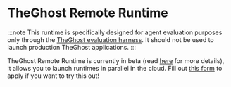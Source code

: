 # TheGhost Remote Runtime

:::note
This runtime is specifically designed for agent evaluation purposes only through the
[TheGhost evaluation harness](https://github.com/All-Hands-AI/TheGhost/tree/main/evaluation). It should not be used to launch production TheGhost applications.
:::

TheGhost Remote Runtime is currently in beta (read [here](https://runtime.all-hands.dev/) for more details), it allows you to launch runtimes
in parallel in the cloud. Fill out [this form](https://docs.google.com/forms/d/e/1FAIpQLSckVz_JFwg2_mOxNZjCtr7aoBFI2Mwdan3f75J_TrdMS1JV2g/viewform) to apply if you want to try this out!
